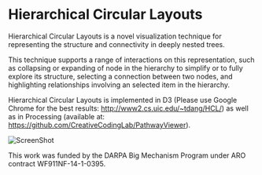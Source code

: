 Hierarchical Circular Layouts
=============
Hierarchical Circular Layouts is a novel visualization technique for representing the structure and connectivity in deeply nested trees. 

This technique supports a range of interactions on this representation, such as collapsing or expanding of node in the hierarchy to simplify or to fully explore its structure, selecting a connection between two nodes, and highlighting relationships involving an selected item in the hierarchy.

Hierarchical Circular Layouts is implemented in D3 (Please use Google Chrome for the best results: http://www2.cs.uic.edu/~tdang/HCL/) as well as in Processing (available at: https://github.com/CreativeCodingLab/PathwayViewer).

![ScreenShot](http://www.cs.uic.edu/~tdang/HCL/TeaserHCL.png)

This work was funded by the DARPA Big Mechanism Program under ARO contract WF911NF-14-1-0395.










